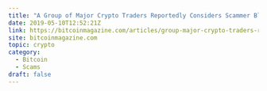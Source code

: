 ```yaml
---
title: "A Group of Major Crypto Traders Reportedly Considers Scammer Blacklist"
date: 2019-05-10T12:52:21Z
link: https://bitcoinmagazine.com/articles/group-major-crypto-traders-reportedly-considers-scammer-blacklist/?utm_medium=RSS&utm_source=hune
site: bitcoinmagazine.com
topic: crypto
category:
  - Bitcoin
  - Scams
draft: false
---
```

